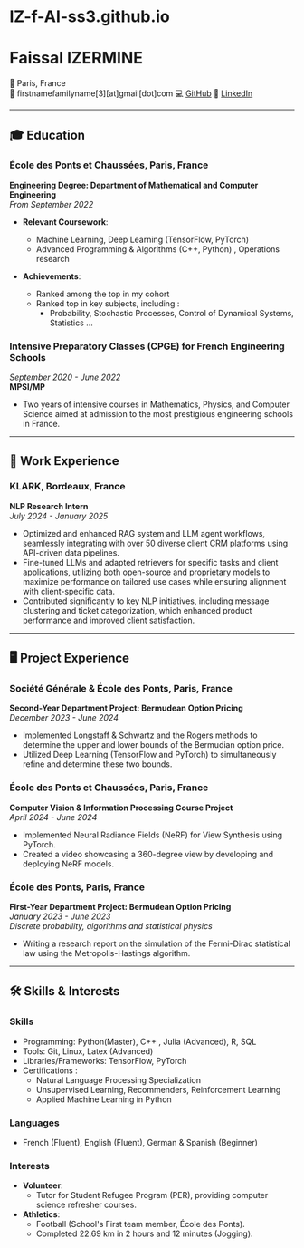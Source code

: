 # IZ-f-AI-ss3.github.io
# Faissal IZERMINE
📍 Paris, France  
📧 firstnamefamilyname[3][at]gmail[dot]com
💻 [GitHub](https://github.com/IZ-f-AI-ss3)
🔗 [LinkedIn](https://www.linkedin.com/in/izermine-faissal/)  

---

## 🎓 Education

### École des Ponts et Chaussées, Paris, France  
**Engineering Degree: Department of Mathematical and Computer Engineering**  
*From September 2022*  
- **Relevant Coursework**:  
  - Machine Learning, Deep Learning (TensorFlow, PyTorch)  
  - Advanced Programming & Algorithms (C++, Python) , Operations research  

- **Achievements**:  
  - Ranked among the top in my cohort
  - Ranked top in key subjects, including :  
    - Probability, Stochastic Processes, Control of Dynamical Systems, Statistics  ...

### Intensive Preparatory Classes (CPGE) for French Engineering Schools  
*September 2020 - June 2022*  
**MPSI/MP**
- Two years of intensive courses in Mathematics, Physics, and Computer Science aimed at admission to the most prestigious engineering schools in France.  

---

## 💼 Work Experience

### KLARK, Bordeaux, France  
**NLP Research Intern**  
*July 2024 - January 2025*  
- Optimized and enhanced RAG system and LLM agent workflows, seamlessly integrating with over 50 diverse client CRM platforms using API-driven data pipelines.  
- Fine-tuned LLMs and adapted retrievers for specific tasks and client applications, utilizing both open-source and proprietary models to maximize performance on tailored use cases while ensuring alignment with client-specific data.  
- Contributed significantly to key NLP initiatives, including message clustering and ticket categorization, which enhanced product performance and improved client satisfaction.  

---

## 🖥️ Project Experience

### Société Générale & École des Ponts, Paris, France  
**Second-Year Department Project: Bermudean Option Pricing**  
*December 2023 - June 2024*  
- Implemented Longstaff & Schwartz and the Rogers methods to determine the upper and lower bounds of the Bermudian option price.  
- Utilized Deep Learning (TensorFlow and PyTorch) to simultaneously refine and determine these two bounds.  

### École des Ponts et Chaussées, Paris, France  
**Computer Vision & Information Processing Course Project**  
*April 2024 - June 2024*  
- Implemented Neural Radiance Fields (NeRF) for View Synthesis using PyTorch.  
- Created a video showcasing a 360-degree view by developing and deploying NeRF models.  

### École des Ponts, Paris, France  
**First-Year Department Project: Bermudean Option Pricing**  
*January 2023 - June 2023*  
*Discrete probability, algorithms and statistical physics*
  - Writing a research report on the simulation of the Fermi-Dirac statistical law using the Metropolis-Hastings algorithm.
---

## 🛠️ Skills & Interests  

### **Skills**  
- Programming: Python(Master), C++ , Julia (Advanced), R, SQL  
- Tools: Git, Linux, Latex  (Advanced)
- Libraries/Frameworks: TensorFlow, PyTorch  
- Certifications :  
  - Natural Language Processing Specialization  
  - Unsupervised Learning, Recommenders, Reinforcement Learning  
  - Applied Machine Learning in Python  

### **Languages**  
- French (Fluent), English (Fluent), German & Spanish (Beginner)  

### **Interests**  
- **Volunteer**:  
  - Tutor for Student Refugee Program (PER), providing computer science refresher courses.  
- **Athletics**:  
  - Football (School's First team member, École des Ponts).  
  - Completed 22.69 km in 2 hours and 12 minutes (Jogging).  
